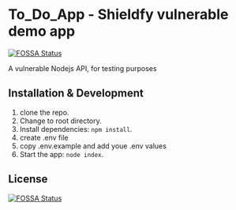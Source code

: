 # To_Do_App - Shieldfy vulnerable demo app
[![FOSSA Status](https://app.fossa.com/api/projects/git%2Bgithub.com%2Fswschmidt%2Fvulnerable-nodejs-project.svg?type=shield)](https://app.fossa.com/projects/git%2Bgithub.com%2Fswschmidt%2Fvulnerable-nodejs-project?ref=badge_shield)


A vulnerable Nodejs API, for testing purposes

## Installation & Development


1. clone the repo.
2. Change to root directory.
3. Install dependencies: `npm install`.
4. create .env file
5. copy .env.example and add youe .env values
4. Start the app: `node index`.


## License
[![FOSSA Status](https://app.fossa.com/api/projects/git%2Bgithub.com%2Fswschmidt%2Fvulnerable-nodejs-project.svg?type=large)](https://app.fossa.com/projects/git%2Bgithub.com%2Fswschmidt%2Fvulnerable-nodejs-project?ref=badge_large)